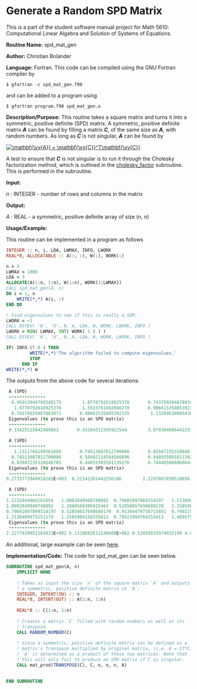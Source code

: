 # Generate a Random SPD Matrix

This is a part of the student software manual project for Math 5610: Computational Linear Algebra and Solution of Systems of Equations. 

**Routine Name:**           spd_mat_gen

**Author:** Christian Bolander

**Language:** Fortran. This code can be compiled using the GNU Fortran compiler by

```$ gfortran -c spd_mat_gen.f90```

and can be added to a program using

```$ gfortran program.f90 spd_mat_gen.o ``` 

**Description/Purpose:** This routine takes a square matrix and turns it into a symmetric, positive definite (SPD) matrix. A symmetric, positive definite matrix ***A*** can be found by filling a matrix ***C***, of the same size as ***A***, with random numbers. As long as ***C*** is not singular, ***A*** can be found by

<a href="https://www.codecogs.com/eqnedit.php?latex=\mathbf{\vv{A}}&space;=&space;\mathbf{\vv{C}}^T\mathbf{\vv{C}}" target="_blank"><img src="https://latex.codecogs.com/gif.latex?\mathbf{\vv{A}}&space;=&space;\mathbf{\vv{C}}^T\mathbf{\vv{C}}" title="\mathbf{\vv{A}} = \mathbf{\vv{C}}^T\mathbf{\vv{C}}" /></a>

A test to ensure that ***C*** is not singular is to run it through the Cholesky factorization method, which is outlined in the [cholesky_factor](./cholesky_factor.md) subroutine. This is performed in the subroutine.

**Input:** 

*n* : INTEGER - number of rows and columns in the matrix

**Output:** 

*A* : REAL - a symmetric, positive definite array of size (n, n)

**Usage/Example:**

This routine can be implemented in a program as follows

```fortran
INTEGER :: n, i, LDA, LWMAX, INFO, LWORK
REAL*8, ALLOCATABLE :: A(:, :), W(:), WORK(:)

n = 3
LWMAX = 1000
LDA = 3
ALLOCATE(A(1:n, 1:n), W(1:n), WORK(1:LWMAX))
CALL spd_mat_gen(A, n)
DO i = 1, n
	WRITE(*,*) A(i, :)
END DO

! Find eigenvalues to see if this is really a SDM.
LWORK = -1
CALL DSYEV( 'N', 'U', N, A, LDA, W, WORK, LWORK, INFO )
LWORK = MIN( LWMAX, INT( WORK( 1 ) ) )
CALL DSYEV( 'N', 'U', N, A, LDA, W, WORK, LWORK, INFO )

IF( INFO.GT.0 ) THEN
         WRITE(*,*)'The algorithm failed to compute eigenvalues.'
         STOP
      END IF
WRITE(*,*) W
```

The outputs from the above code for several iterations:

```fortran
 A (SPD)
 --------------
  0.95913044795548175        1.0770792618925378       0.74378929487883871     
   1.0770792618925378        1.5533761602066278       0.90661535805392335     
  0.74378929487883871       0.90661535805392335        1.1326963806643067     
 Eigenvalues (to prove this is an SPD matrix)
 --------------
 0.13425525842489663       0.43164312395922544        3.0793046064422933  
  
 A (SPD)
 --------------
   1.1311766249561668       0.74513887812700086       0.82047235318646705     
  0.74513887812700086       0.58482114584560896       0.44055505581139276     
  0.82047235318646705       0.44055505581139276       0.74440500606864424     
 Eigenvalues (to prove this is an SPD matrix)
 --------------
9.2733773949918285E-003  0.22142261442256186        2.2297067850528656

 A (SPD)
 --------------
1.1232444860161654   1.0002849940748892  0.79601097869314197   1.2138409975251179     
1.0002849940748892   1.1800569306915463  0.52850657698680170   1.2585964158335812     
0.79601097869314197  0.52850657698680170  0.91304479758715851  0.79921994769253413     
1.2138409975251179   1.2585964158335812  0.79921994769253413   1.4695759719362007     
 Eigenvalues (to prove this is an SPD matrix)
 --------------
2.2277439051183831E-002 6.1118892611140660E-002 0.53050555974032199 4.0720202948284241 
```

An additional, large example can be seen [here](../HW5Task4Report.md).

**Implementation/Code:** The code for spd_mat_gen can be seen below.

```fortran
SUBROUTINE spd_mat_gen(A, n)
	IMPLICIT NONE
	
	! Takes as input the size `n` of the square matrix `A` and outputs
	! a symmetric, positive definite matrix in `A`.
	INTEGER, INTENT(IN) :: n
	REAL*8, INTENT(OUT) :: A(1:n, 1:n)
	
	REAL*8 :: C(1:n, 1:n)
	
	! Creates a matrix `C` filled with random numbers as well as its
	! transpose.
	CALL RANDOM_NUMBER(C)
	
	! Since a symmetric, positive definite matrix can be defined as a
	! matrix's transpose multiplied by original matrix, (i.e. A = CT*C)
	! `A` is determined as a product of these two matrices. Note that
	! this will only fail to produce an SPD matrix if C is singular.
	CALL mat_prod(TRANSPOSE(C), C, n, n, n, A)
		

END SUBROUTINE
```

